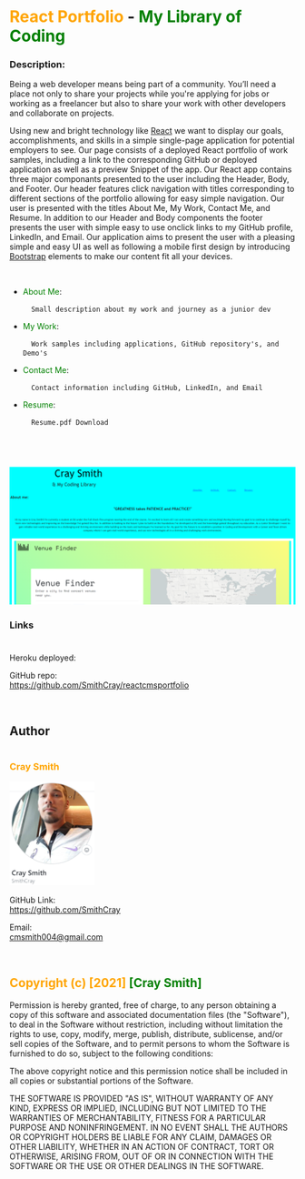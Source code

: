 # <span style="color:orange">React Portfolio</span> - <span style="color:green">My Library of Coding</span>

### **Description:**

Being a web developer means being part of a community. You’ll need a place not only to share your projects while you're applying for jobs or working as a freelancer but also to share your work with other developers and collaborate on projects.

Using new and bright technology like [React](https://reactjs.org/) we want to display our goals, accomplishments, and skills in a simple single-page application for potential employers to see. Our page consists of a deployed React portfolio of work samples, including a link to the corresponding GitHub or deployed application as well as a preview Snippet of the app. Our React app contains three major componants presented to the user including the Header, Body, and Footer. Our header features click navigation with titles corresponding to different sections of the portfolio allowing for easy simple navigation. Our user is presented with the titles About Me, My Work, Contact Me, and Resume. In addition to our Header and Body components the footer presents the user with simple easy to use onclick links to my GitHub profile, LinkedIn, and Email. Our application aims to present the user with a pleasing simple and easy UI as well as following a mobile first design by introducing [Bootstrap](https://www.npmjs.com/package/react-bootstrap) elements to make our content fit all your devices.

<br>

- <span style="color:green">About Me</span>:

        Small description about my work and journey as a junior dev

- <span style="color:green">My Work</span>:

        Work samples including applications, GitHub repository's, and Demo's

- <span style="color:green">Contact Me</span>:

        Contact information including GitHub, LinkedIn, and Email

- <span style="color:green">Resume</span>:

        Resume.pdf Download

<br>

#

![React Portfolio Preview](src\assets\ReactPortPrev.png)

### **Links**

#

Heroku deployed:
<br>

GitHub repo:
<br>
https://github.com/SmithCray/reactcmsportfolio

<br>

## Author

#

### <span style="color:orange">**Cray Smith**</span>

<img src="src\assets\p2cray.PNG" alt="Cray Smith GitHub" width="150px">

GitHub Link:
<br>
https://github.com/SmithCray

Email:
<br>
cmsmith004@gmail.com

<br>

## <span style="color:orange"> Copyright (c) [2021] </span> <span style="color:green"> [Cray Smith] </span>

Permission is hereby granted, free of charge, to any person obtaining a copy
of this software and associated documentation files (the "Software"), to deal
in the Software without restriction, including without limitation the rights
to use, copy, modify, merge, publish, distribute, sublicense, and/or sell
copies of the Software, and to permit persons to whom the Software is
furnished to do so, subject to the following conditions:

The above copyright notice and this permission notice shall be included in all
copies or substantial portions of the Software.

THE SOFTWARE IS PROVIDED "AS IS", WITHOUT WARRANTY OF ANY KIND, EXPRESS OR
IMPLIED, INCLUDING BUT NOT LIMITED TO THE WARRANTIES OF MERCHANTABILITY,
FITNESS FOR A PARTICULAR PURPOSE AND NONINFRINGEMENT. IN NO EVENT SHALL THE
AUTHORS OR COPYRIGHT HOLDERS BE LIABLE FOR ANY CLAIM, DAMAGES OR OTHER
LIABILITY, WHETHER IN AN ACTION OF CONTRACT, TORT OR OTHERWISE, ARISING FROM,
OUT OF OR IN CONNECTION WITH THE SOFTWARE OR THE USE OR OTHER DEALINGS IN THE
SOFTWARE.

